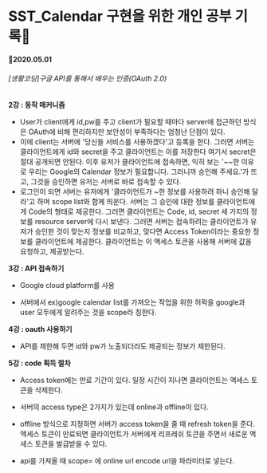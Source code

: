 # SST_Calendar 구현을 위한 개인 공부 기록:pencil:
#### :date:2020.05.01
###### [생활코딩]구글 API를 통해서 배우는 인증(OAuth 2.0)
**2강 : 동작 매커니즘**
- User가 client에게 id,pw를 주고 client가 필요할 때마다 server에 접근하던 방식은 OAuth에 비해 편리하지만 보안성이 부족하다는 엄청난 단점이 있다.
- 이에 client는 서버에 '당신들 서비스를 사용하겠다'고 등록을 한다. 그러면 서버는 클라이언트에게 id와 secret을 주고 클라이언트는 이를 저장한다 여기서 secret은 절대 공개되면 안된다. 이후 유저가 클라이언트에 접속하면, 익히 보는 '~~한 이유로 우리는 Google의 Calendar 정보가 필요합니다. 그러니까 승인해 주세요.'가 뜨고, 그것을 승인하면 유저는 서버로 바로 접속할 수 있다. 
- 로그인이 되면 서버는 유저에게 '클라이언트가 ~한 정보를 사용하려 하니 승인해 달라'고 하며 scope list와 함께 띄운다. 서버는 그 승인에 대한 정보를 클라이언트에게 Code의 형태로 제공한다. 그러면 클라이언트는 Code, id, secret 세 가지의 정보를 resource server에 다시 보낸다. 그러면 서버는 접속하려는 클라이언트가 유저가 승인한 것이 맞는지 정보를 비교하고, 맞다면 Access Token이라는 중요한 정보를 클라이언트에 제공한다. 클라이언트는 이 액세스 토큰을 사용해 서버에 값을 요청하고, 제공받는다.

**3강 : API 접속하기**
- Google cloud platform를 사용

- 서버에서 ex)google calendar list를 가져오는 작업을 위한 허락을 google과 user 모두에게 알려주는 것을 scope라 칭한다.  

**4강 : oauth 사용하기**
- API를 제한해 두면 id와 pw가 노출되더라도 제공되는 정보가 제한된다.

**5강 : code 획득 절차**
- Access token에는 만료 기간이 있다. 일정 시간이 지나면 클라이언트는 액세스 토큰을 삭제한다.
- 서버의 access type은 2가지가 있는데 online과 offline이 있다.
- offline 방식으로 지정하면 서버가 access token을 줄 때 refresh token을 준다. 액세스 토큰이 만료되면 클라이언트가 서버에게 리프레쉬 토큰을 주면서 새로운 액세스 토큰을 발급받을 수 있다.

- api를 가져올 때 scope= 에 online url encode url을 파라미터로 넣는다.

